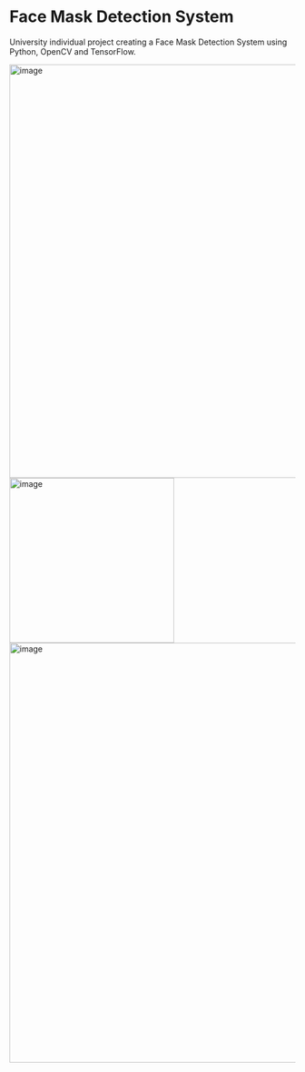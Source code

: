 # Face Mask Detection System
University individual project creating a Face Mask Detection System using Python, OpenCV and TensorFlow.

<img width="727" alt="image" src="https://github.com/Junaid0411/FaceMaskDetectionSystem/assets/62774004/20542f28-5051-4a1c-b869-e5aeb97afd39">

<img width="290" alt="image" src="https://github.com/Junaid0411/FaceMaskDetectionSystem/assets/62774004/ada7ef62-d092-4252-a6eb-36b5c4b45541">

<img width="738" alt="image" src="https://github.com/Junaid0411/FaceMaskDetectionSystem/assets/62774004/4bd8bd99-2de8-495a-ac9c-9b67556e93e9">
